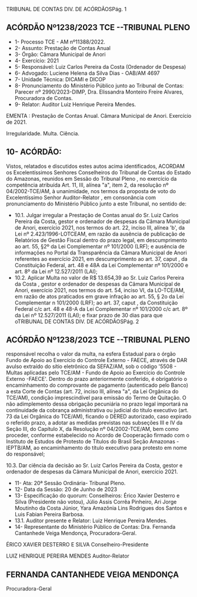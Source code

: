 TRIBUNAL DE CONTAS DIV. DE ACÓRDÃOSPág. 1

## ACÓRDÃO Nº1238/2023  TCE --TRIBUNAL PLENO

- 1- Processo TCE - AM nº11388/2022.
- 2- Assunto: Prestação de Contas Anual
- 3- Órgão: Câmara Municipal de Anori
- 4- Exercício: 2021
- 5- Responsável: Luiz Carlos Pereira da Costa (Ordenador de Despesa)
- 6- Advogado: Luciene Helena da Silva Dias - OAB/AM 4697
- 7- Unidade Técnica: DICAMI e DICOP
- 8- Pronunciamento  do  Ministério  Público  junto  ao  Tribunal  de  Contas: Parecer  nº 2990/2023-DIMP, Dra. Elissandra Monteiro Freire Alvares, Procuradora de Contas.
- 9- Relator: Auditor Luiz Henrique Pereira Mendes.

EMENTA : Prestação  de  Contas  Anual. Câmara Municipal de Anori. Exercício de 2021.

Irregularidade. Multa. Ciência.

## 10-  ACÓRDÃO:

Vistos, relatados e discutidos estes autos acima identificados, ACORDAM os Excelentíssimos Senhores Conselheiros do Tribunal de Contas do Estado do Amazonas, reunidos em Sessão do Tribunal Pleno , no exercício da competência atribuída Art. 11, III, alínea  "a",  item  2,  da  resolução  nº  04/2002-TCE/AM, à  unanimidade, nos  termos  da proposta  de  voto  do  Excelentíssimo  Senhor  Auditor-Relator , em  consonância com pronunciamento do Ministério Público junto a este Tribunal, no sentido de:

- 10.1. Julgar  irregular a  Prestação  de  Contas  anual  do Sr.  Luiz  Carlos Pereira  da  Costa, gestor  e  ordenador  de  despesas  da  Câmara Municipal  de  Anori,  exercício  2021,  nos  termos  do  art.  22,  inciso  III, alínea 'b', da Lei nº 2.423/1996-LOTCEAM, em razão da ausência de publicação de Relatórios de Gestão Fiscal dentro do prazo legal, em descumprimento  ao  art.  55,  §2º da  Lei  Complementar  nº  101/2000 (LRF);  e  ausência  de  informações  no  Portal  da  Transparência  da Câmara Municipal de Anori referentes ao exercício 2021, em descumprimento ao art. 37, caput , da Constituição Federal, art. 48 e 48A  da  Lei  Complementar  nº  101/2000  e  art.  8º  da  Lei  nº  12.527/2011 (LAI);
- 10.2. Aplicar Multa no valor de R$ 13.654,39 ao Sr. Luiz Carlos Pereira da Costa , gestor e ordenador de despesas da Câmara Municipal de Anori, exercício  2021,  nos termos do art.  54,  inciso VI,  da  LO-TCE/AM,  em razão  de  atos  praticados  em  grave  infração  ao  art.  55,  §  2o  da  Lei Complementar  n  101/2000  (LRF);  ao  art.  37, caput ,  da  Constituição Federal c/c art. 48 e 48-A da Lei Complementar nº 101/2000 c/c art. 8º da  Lei  nº  12.527/2011  (LAI);   e  fixar  prazo  de  30  dias  para  que  oTRIBUNAL DE CONTAS DIV. DE ACÓRDÃOSPág. 2

## ACÓRDÃO Nº1238/2023  TCE --TRIBUNAL PLENO

responsável recolha o valor da multa, na esfera Estadual para o órgão Fundo de Apoio ao Exercício do Controle Externo - FAECE, através de DAR avulso extraído do sítio  eletrônico  da  SEFAZ/AM,  sob  o  código '5508 - Multas aplicadas pelo TCE/AM - Fundo de Apoio ao Exercício do Controle Externo -FAECE'.  Dentro  do prazo anteriormente conferido, é obrigatório o encaminhamento do comprovante de pagamento (autenticado pelo Banco) a esta Corte de Contas (art. 72, inciso III, alínea "a", da Lei Orgânica do TCE/AM), condição imprescindível para emissão do Termo de Quitação. O não adimplemento dessa obrigação pecuniária no prazo legal importará na continuidade da cobrança administrativa ou judicial do título executivo (art. 73 da Lei Orgânica do TCE/AM), ficando o DERED autorizado, caso expirado o referido prazo, a adotar as medidas previstas nas subseções III e IV da Seção III, do Capítulo X, da Resolução nº 04/2002-TCE/AM, bem como proceder, conforme estabelecido no Acordo de Cooperação firmado com o Instituto de Estudos de Protesto de Títulos do Brasil Seção Amazonas - IEPTB/AM, ao encaminhamento do título executivo para protesto em nome do responsável;

10.3. Dar ciência da decisão ao Sr. Luiz Carlos Pereira da Costa, gestor e ordenador de despesas da Câmara Municipal de Anori, exercício 2021.

- 11-  Ata: 20ª Sessão Ordinária- Tribunal Pleno.
- 12-  Data da Sessão: 20 de Junho de 2023
- 13-  Especificação do quorum: Conselheiros: Érico Xavier Desterro e Silva (Presidente não  votou),  Júlio  Assis  Corrêa  Pinheiro,  Ari  Jorge  Moutinho  da  Costa  Júnior,  Yara Amazônia Lins Rodrigues dos Santos e Luis Fabian Pereira Barbosa.
- 13.1. Auditor presente e Relator: Luiz Henrique Pereira Mendes.
- 14-  Representante do Ministério Público de Contas: Dra. Fernanda Cantanhede Veiga Mendonça, Procuradora-Geral.

ÉRICO XAVIER DESTERRO E SILVA Conselheiro-Presidente

LUIZ HENRIQUE PEREIRA MENDES Auditor-Relator

## FERNANDA CANTANHEDE VEIGA MENDONÇA

Procuradora-Geral